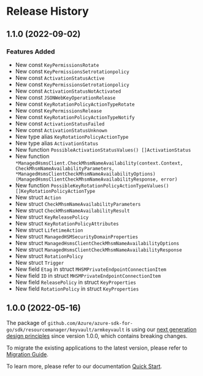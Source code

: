 # Release History

## 1.1.0 (2022-09-02)
### Features Added

- New const `KeyPermissionsRotate`
- New const `KeyPermissionsSetrotationpolicy`
- New const `ActivationStatusActive`
- New const `KeyPermissionsGetrotationpolicy`
- New const `ActivationStatusNotActivated`
- New const `JSONWebKeyOperationRelease`
- New const `KeyRotationPolicyActionTypeRotate`
- New const `KeyPermissionsRelease`
- New const `KeyRotationPolicyActionTypeNotify`
- New const `ActivationStatusFailed`
- New const `ActivationStatusUnknown`
- New type alias `KeyRotationPolicyActionType`
- New type alias `ActivationStatus`
- New function `PossibleActivationStatusValues() []ActivationStatus`
- New function `*ManagedHsmsClient.CheckMhsmNameAvailability(context.Context, CheckMhsmNameAvailabilityParameters, *ManagedHsmsClientCheckMhsmNameAvailabilityOptions) (ManagedHsmsClientCheckMhsmNameAvailabilityResponse, error)`
- New function `PossibleKeyRotationPolicyActionTypeValues() []KeyRotationPolicyActionType`
- New struct `Action`
- New struct `CheckMhsmNameAvailabilityParameters`
- New struct `CheckMhsmNameAvailabilityResult`
- New struct `KeyReleasePolicy`
- New struct `KeyRotationPolicyAttributes`
- New struct `LifetimeAction`
- New struct `ManagedHSMSecurityDomainProperties`
- New struct `ManagedHsmsClientCheckMhsmNameAvailabilityOptions`
- New struct `ManagedHsmsClientCheckMhsmNameAvailabilityResponse`
- New struct `RotationPolicy`
- New struct `Trigger`
- New field `Etag` in struct `MHSMPrivateEndpointConnectionItem`
- New field `ID` in struct `MHSMPrivateEndpointConnectionItem`
- New field `ReleasePolicy` in struct `KeyProperties`
- New field `RotationPolicy` in struct `KeyProperties`


## 1.0.0 (2022-05-16)

The package of `github.com/Azure/azure-sdk-for-go/sdk/resourcemanager/keyvault/armkeyvault` is using our [next generation design principles](https://azure.github.io/azure-sdk/general_introduction.html) since version 1.0.0, which contains breaking changes.

To migrate the existing applications to the latest version, please refer to [Migration Guide](https://aka.ms/azsdk/go/mgmt/migration).

To learn more, please refer to our documentation [Quick Start](https://aka.ms/azsdk/go/mgmt).
